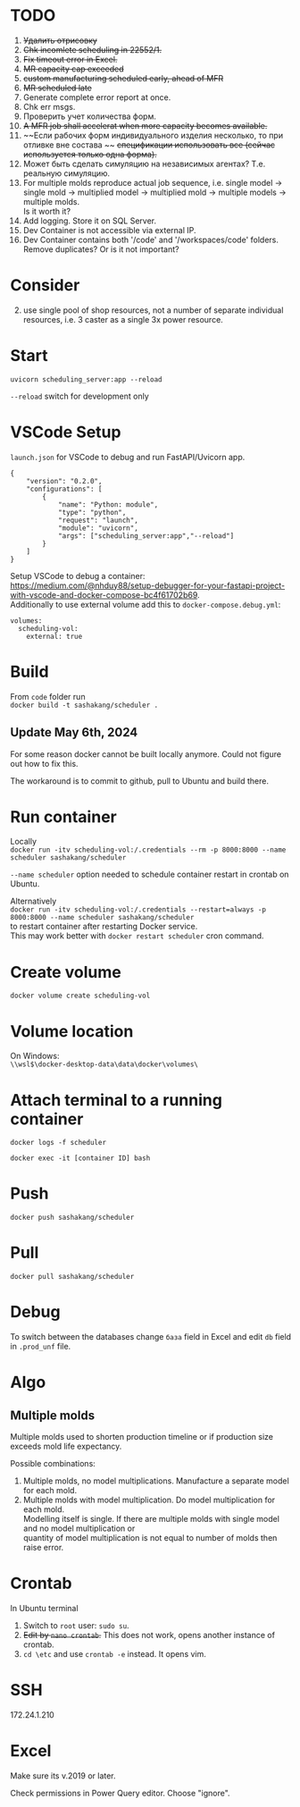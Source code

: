 # TODO

1. ~~Удалить отрисовку~~
2. ~~Chk incomlete scheduling in 22552/1.~~
3. ~~Fix timeout error in Excel.~~
4. ~~MR capacity cap exceeded~~
5. ~~custom manufacturing scheduled early, ahead of MFR~~
6. ~~MR scheduled late~~
7. Generate complete error report at once.
8. Chk err msgs.
9. Проверить учет количества форм.
10. ~~A MFR job shall accelerat when more capacity becomes available.~~
11. ~~Если рабочих форм индивидуального изделия несколько, то при отливке вне состава  ~~
    ~~спецификации использовать все (сейчас используется только одна форма).~~
13. Может быть сделать симуляцию на независимых агентах? Т.е. реальную симуляцию.
14. For multiple molds reproduce actual job sequence, i.e. single model ->  
    single mold -> multiplied model -> multiplied mold -> multiple models -> multiple molds.  
    Is it worth it?
15. Add logging. Store it on SQL Server.
16. Dev Container is not accessible via external IP.
17. Dev Container contains both '/code' and '/workspaces/code' folders. Remove duplicates? 
    Or is it not important?

# Consider 
2. use single pool of shop resources, not a number of separate individual resources, i.e. 3 caster as a single 3x power resource.

# Start
`uvicorn scheduling_server:app --reload` 

`--reload` switch for development only

# VSCode Setup
`launch.json` for VSCode to debug and run FastAPI/Uvicorn app.
```
{
    "version": "0.2.0",
    "configurations": [
        {
            "name": "Python: module",
            "type": "python",
            "request": "launch",
            "module": "uvicorn",
            "args": ["scheduling_server:app","--reload"]
        }        
    ]
}
```

Setup VSCode to debug a container: https://medium.com/@nhduy88/setup-debugger-for-your-fastapi-project-with-vscode-and-docker-compose-bc4f61702b69.  
Additionally to use external volume add this to `docker-compose.debug.yml`:
```
volumes:
  scheduling-vol:
    external: true
```

# Build

From `code` folder run  
`docker build -t sashakang/scheduler .`


## Update May 6th, 2024

For some reason docker cannot be built locally anymore. 
Could not figure out how to fix this.

The workaround is to commit to github, pull to Ubuntu and build there.

# Run container

Locally  
`docker run -itv scheduling-vol:/.credentials --rm -p 8000:8000 --name scheduler sashakang/scheduler`

`--name scheduler` option needed to schedule container restart in crontab on Ubuntu.

Alternatively  
`docker run -itv scheduling-vol:/.credentials --restart=always -p 8000:8000 --name scheduler sashakang/scheduler`  
to restart container after restarting Docker service.  
This may work better with `docker restart scheduler` cron command.

# Create volume

`docker volume create scheduling-vol`

# Volume location

On Windows:  
`\\wsl$\docker-desktop-data\data\docker\volumes\`


# Attach terminal to a running container

`docker logs -f scheduler`

`docker exec -it [container ID] bash`


# Push
`docker push sashakang/scheduler`

# Pull
`docker pull sashakang/scheduler`

# Debug

To switch between the databases change `база` field in Excel and edit `db` field 
in `.prod_unf` file.

# Algo

## Multiple molds

Multiple molds used to shorten production timeline or if production size exceeds mold life expectancy.

Possible combinations:
1. Multiple molds, no model multiplications. Manufacture a separate model for each mold.
2. Multiple molds with model multiplication. Do model multiplication for each mold.  
   Modelling itself is single.
   If there are multiple molds with single model and no model multiplication or  
   quantity of model multiplication is not equal to number of molds then raise error.

# Crontab

In Ubuntu terminal  
1. Switch to `root` user: `sudo su`.
2. ~~Edit by `nano crontab`.~~ This does not work, opens another instance of crontab.
3. `cd \etc` and use `crontab -e` instead. It opens vim.

# SSH

172.24.1.210

# Excel
Make sure its v.2019 or later.

Check permissions in Power Query editor. Choose "ignore".
